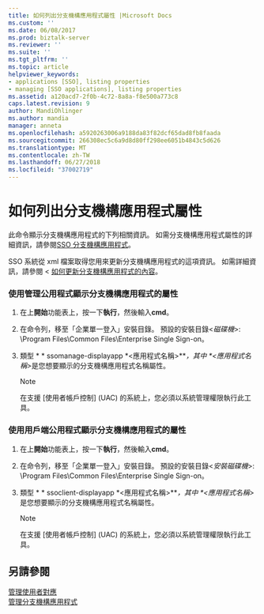 ```yaml
---
title: 如何列出分支機構應用程式屬性 |Microsoft Docs
ms.custom: ''
ms.date: 06/08/2017
ms.prod: biztalk-server
ms.reviewer: ''
ms.suite: ''
ms.tgt_pltfrm: ''
ms.topic: article
helpviewer_keywords:
- applications [SSO], listing properties
- managing [SSO applications], listing properties
ms.assetid: a120acd7-2f0b-4c72-8a8a-f8e500a773c8
caps.latest.revision: 9
author: MandiOhlinger
ms.author: mandia
manager: anneta
ms.openlocfilehash: a5920263006a9188da83f82dcf65dad8fb8faada
ms.sourcegitcommit: 266308ec5c6a9d8d80ff298ee6051b4843c5d626
ms.translationtype: MT
ms.contentlocale: zh-TW
ms.lasthandoff: 06/27/2018
ms.locfileid: "37002719"
---
```

# <a name="how-to-list-the-properties-of-an-affiliate-application"></a>如何列出分支機構應用程式屬性
此命令顯示分支機構應用程式的下列相關資訊。 如需分支機構應用程式屬性的詳細資訊，請參閱[SSO 分支機構應用程式](../core/sso-affiliate-applications.md)。  
  
 SSO 系統從 xml 檔案取得您用來更新分支機構應用程式的這項資訊。 如需詳細資訊，請參閱 <<c0> [ 如何更新分支機構應用程式的內容](../core/how-to-update-the-properties-of-an-affiliate-application.md)。  
  
### <a name="to-display-the-properties-of-an-affiliate-application-using-the-administration-utility"></a>使用管理公用程式顯示分支機構應用程式的屬性  
  
1. 在上**開始**功能表上，按一下**執行**，然後輸入**cmd**。  
  
2. 在命令列，移至「企業單一登入」安裝目錄。 預設的安裝目錄\<*磁碟機*\>: \Program Files\Common Files\Enterprise Single Sign-on。  
  
3. 類型 * * ssomanage-displayapp *\<應用程式名稱\>**<em>，其中 *\<應用程式名稱\></em>是您想要顯示的分支機構應用程式名稱屬性。  
  
   > [!NOTE]
   >  在支援 [使用者帳戶控制] \(UAC) 的系統上，您必須以系統管理權限執行此工具。  
  
### <a name="to-display-the-properties-of-an-affiliate-application-using-the-client-utility"></a>使用用戶端公用程式顯示分支機構應用程式的屬性  
  
1. 在上**開始**功能表上，按一下**執行**，然後輸入**cmd**。  
  
2. 在命令列，移至「企業單一登入」安裝目錄。 預設的安裝目錄\<*安裝磁碟機*\>: \Program Files\Common Files\Enterprise Single Sign-on。  
  
3. 類型 * * ssoclient-displayapp *\<應用程式名稱\>**<em>，其中 *\<應用程式名稱\></em>是您想要顯示的分支機構應用程式名稱屬性。  
  
   > [!NOTE]
   >  在支援 [使用者帳戶控制] \(UAC) 的系統上，您必須以系統管理權限執行此工具。  
  
## <a name="see-also"></a>另請參閱  
 [管理使用者對應](../core/managing-user-mappings.md)   
 [管理分支機構應用程式](../core/managing-affiliate-applications.md)